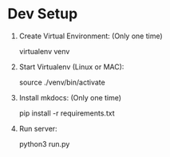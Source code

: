 # Dev Setup

1. Create Virtual Environment: (Only one time)

   virtualenv venv

2. Start Virtualenv (Linux or MAC):

    source ./venv/bin/activate

3. Install mkdocs: (Only one time)

    pip install -r requirements.txt

4. Run server:

    python3 run.py
